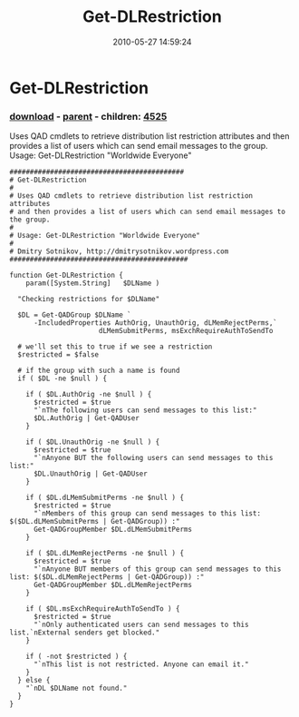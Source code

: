 ﻿---
pid:            1884
poster:         Dmitry Sotnikov
title:          Get-DLRestriction
date:           2010-05-27 14:59:24
format:         posh
parent:         1883
parent:         1883
children:       4525
---

# Get-DLRestriction

### [download](1884.ps1) - [parent](1883.md) - children: [4525](4525.md)

Uses QAD cmdlets to retrieve distribution list restriction attributes and then provides a list of users which can send email messages to the group.
Usage: Get-DLRestriction "Worldwide Everyone"

```posh
###########################################
# Get-DLRestriction
#
# Uses QAD cmdlets to retrieve distribution list restriction attributes 
# and then provides a list of users which can send email messages to the group.
#
# Usage: Get-DLRestriction "Worldwide Everyone"
#
# Dmitry Sotnikov, http://dmitrysotnikov.wordpress.com
############################################

function Get-DLRestriction {
	param([System.String]	$DLName	)

  "Checking restrictions for $DLName"

  $DL = Get-QADGroup $DLName `
      -IncludedProperties AuthOrig, UnauthOrig, dLMemRejectPerms,`
                      dLMemSubmitPerms, msExchRequireAuthToSendTo

  # we'll set this to true if we see a restriction
  $restricted = $false

  # if the group with such a name is found
  if ( $DL -ne $null ) { 
    
    if ( $DL.AuthOrig -ne $null ) { 
      $restricted = $true
      "`nThe following users can send messages to this list:"
      $DL.AuthOrig | Get-QADUser
    }
    
    if ( $DL.UnauthOrig -ne $null ) { 
      $restricted = $true
      "`nAnyone BUT the following users can send messages to this list:"
      $DL.UnauthOrig | Get-QADUser
    }
    
    if ( $DL.dLMemSubmitPerms -ne $null ) { 
      $restricted = $true
      "`nMembers of this group can send messages to this list: $($DL.dLMemSubmitPerms | Get-QADGroup)) :"
      Get-QADGroupMember $DL.dLMemSubmitPerms
    }
    
    if ( $DL.dLMemRejectPerms -ne $null ) { 
      $restricted = $true
      "`nAnyone BUT members of this group can send messages to this list: $($DL.dLMemRejectPerms | Get-QADGroup)) :"
      Get-QADGroupMember $DL.dLMemRejectPerms
    }
    
    if ( $DL.msExchRequireAuthToSendTo ) { 
      $restricted = $true
      "`nOnly authenticated users can send messages to this list.`nExternal senders get blocked."
    }
    
    if ( -not $restricted ) {
      "`nThis list is not restricted. Anyone can email it."
    }
  } else {
    "`nDL $DLName not found."
  }
}
```
